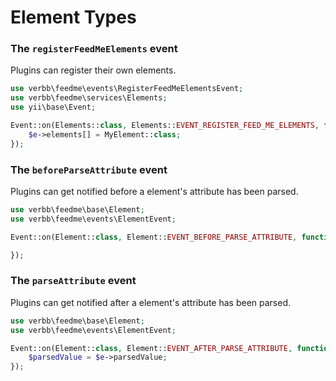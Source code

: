 # Element Types

### The `registerFeedMeElements` event
Plugins can register their own elements.

```php
use verbb\feedme\events\RegisterFeedMeElementsEvent;
use verbb\feedme\services\Elements;
use yii\base\Event;

Event::on(Elements::class, Elements::EVENT_REGISTER_FEED_ME_ELEMENTS, function(RegisterFeedMeElementsEvent $e) {
    $e->elements[] = MyElement::class;
});
```

### The `beforeParseAttribute` event
Plugins can get notified before a element's attribute has been parsed.

```php
use verbb\feedme\base\Element;
use verbb\feedme\events\ElementEvent;

Event::on(Element::class, Element::EVENT_BEFORE_PARSE_ATTRIBUTE, function(ElementEvent $e) {

});
```

### The `parseAttribute` event
Plugins can get notified after a element's attribute has been parsed.

```php
use verbb\feedme\base\Element;
use verbb\feedme\events\ElementEvent;

Event::on(Element::class, Element::EVENT_AFTER_PARSE_ATTRIBUTE, function(ElementEvent $e) {
    $parsedValue = $e->parsedValue;
});
```
